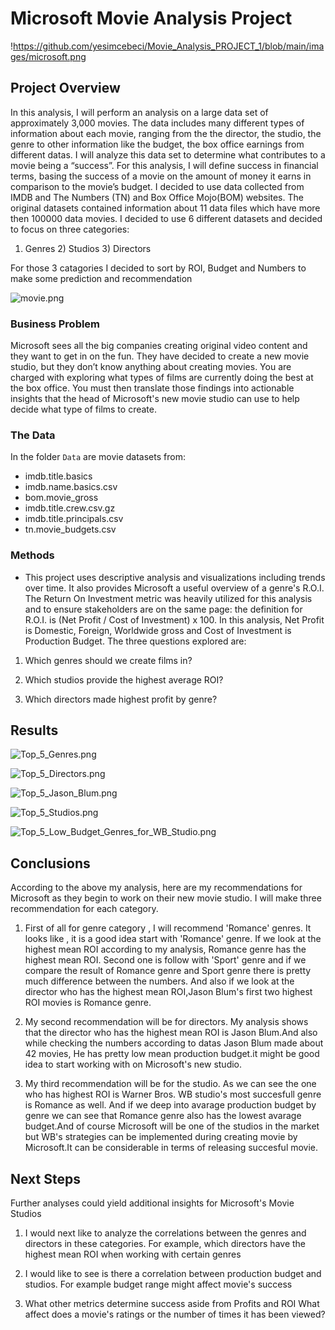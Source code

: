 # Microsoft Movie Analysis Project

!https://github.com/yesimcebeci/Movie_Analysis_PROJECT_1/blob/main/images/microsoft.png

## Project Overview

In this analysis, I will perform an analysis on a large data set of approximately 3,000 movies. The data includes many different types of information about each movie, ranging from the the director, the studio, the genre to other information like the budget, the box office earnings from different datas. I will analyze this data set to determine what contributes to a movie being a “success”. For this analysis, I will define success in financial terms, basing the success of a movie on the amount of money it earns in comparison to the movie’s budget.
I decided to use data collected from IMDB and The Numbers (TN) and Box Office Mojo(BOM) websites. The original datasets contained information about 11 data files which have more then 100000 data movies. I decided to use 6 different datasets and decided to focus on three categories:

1) Genres 2) Studios 3) Directors

For those 3 catagories I decided to sort by ROI, Budget and Numbers to make some prediction and recommendation

![movie.png](attachment:movie.png)

### Business Problem

Microsoft sees all the big companies creating original video content and they want to get in on the fun. They have decided to create a new movie studio, but they don’t know anything about creating movies. You are charged with exploring what types of films are currently doing the best at the box office. You must then translate those findings into actionable insights that the head of Microsoft's new movie studio can use to help decide what type of films to create.

### The Data

In the folder `Data` are movie datasets from:

* imdb.title.basics
* imdb.name.basics.csv
* bom.movie_gross
* imdb.title.crew.csv.gz
* imdb.title.principals.csv
* tn.movie_budgets.csv

### Methods

* This project uses descriptive analysis and visualizations including trends over time. It also provides Microsoft a useful overview of a genre's R.O.I. The Return On Investment metric was heavily utilized for this analysis and to ensure stakeholders are on the same page: the definition for R.O.I. is (Net Profit / Cost of Investment) x 100. In this analysis, Net Profit is Domestic, Foreign, Worldwide gross and Cost of Investment is Production Budget. The three questions explored are:

1) Which genres should we create films in?

2) Which studios provide the highest average ROI?

3) Which directors made highest profit by genre?


## Results


![Top_5_Genres.png](attachment:Top_5_Genres.png)


![Top_5_Directors.png](attachment:Top_5_Directors.png)


![Top_5_Jason_Blum.png](attachment:Top_5_Jason_Blum.png)


![Top_5_Studios.png](attachment:Top_5_Studios.png)


![Top_5_Low_Budget_Genres_for_WB_Studio.png](attachment:Top_5_Low_Budget_Genres_for_WB_Studio.png)



## Conclusions

According to the above my analysis, here are my recommendations for Microsoft as they begin to work on their new movie studio. I will make three recommendation for each category.

1) First of all for genre category , I will recommend 'Romance' genres. It looks like , it is a good idea start with 'Romance' genre. If we look at the highest mean ROI according to my analysis, Romance genre has the highest mean ROI. Second one is follow with 'Sport' genre and if we compare the result of Romance genre and Sport genre there is pretty much difference between the numbers. And also if we look at the director who has the highest mean ROI,Jason Blum's first two highest ROI movies is Romance genre.

2) My second recommendation will be for directors. My analysis shows that the director who has the highest mean ROI is Jason Blum.And also while checking the numbers according to datas Jason Blum made about 42 movies, He has pretty low mean production budget.it might be good idea to start working with on Microsoft's new studio.

3) My third recommendation will be for the studio. As we can see the one who has highest ROI is Warner Bros. WB studio's most succesfull genre is Romance as well. And if we deep into avarage production budget by genre we can see that Romance genre also has the lowest avarage budget.And of course Microsoft will be one of the studios in the market but WB's strategies can be implemented during creating movie by Microsoft.It can be considerable in terms of releasing succesful movie.


## Next Steps

Further analyses could yield additional insights for Microsoft's Movie Studios

1) I would next like to analyze the correlations between the genres and directors in these categories. For example, which directors have the highest mean ROI when working with certain genres

2) I would like to see is there a correlation between production budget and studios. For example budget range might affect movie's success

3) What other metrics determine success aside from Profits and ROI What affect does a movie's ratings or the number of times it has been viewed?











